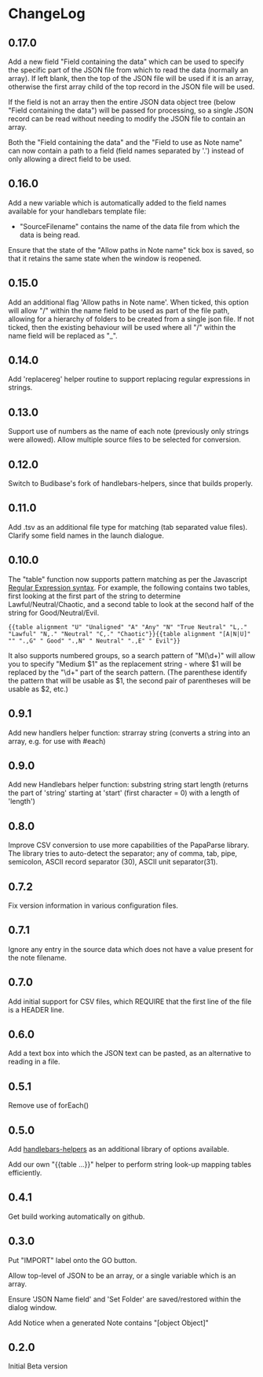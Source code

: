 # ChangeLog

## 0.17.0

Add a new field "Field containing the data" which can be used to specify the specific part of the JSON file from which to read the data (normally an array). If left blank, then the top of
the JSON file will be used if it is an array, otherwise the first array child of the top record in the JSON file will be used.

If the field is not an array then the entire JSON data object tree (below "Field containing the data") will be passed for processing, so a single JSON record can be read without needing to modify the JSON file to contain an array.

Both the "Field containing the data" and the "Field to use as Note name" can now contain a path to a field (field names separated by '.') instead of only allowing a direct field to be used.

## 0.16.0

Add a new variable which is automatically added to the field names available for your handlebars template file:

- "SourceFilename" contains the name of the data file from which the data is being read.

Ensure that the state of the "Allow paths in Note name" tick box is saved, so that it retains the same state when the window is reopened.

## 0.15.0

Add an additional flag 'Allow paths in Note name'. When ticked, this option will allow "/" within the name field to be used as part of the file path, allowing for a hierarchy of folders to be created from a single json file.
If not ticked, then the existing behaviour will be used where all "/" within the name field will be replaced as "_".

## 0.14.0

Add 'replacereg' helper routine to support replacing regular expressions in strings.

## 0.13.0

Support use of numbers as the name of each note (previously only strings were allowed).
Allow multiple source files to be selected for conversion.

## 0.12.0

Switch to Budibase's fork of handlebars-helpers, since that builds properly.

## 0.11.0

Add .tsv as an additional file type for matching (tab separated value files).
Clarify some field names in the launch dialogue.

## 0.10.0

The "table" function now supports pattern matching as per the Javascript [Regular Expression syntax](https://developer.mozilla.org/en-US/docs/Web/JavaScript/Guide/Regular_Expressions).
For example, the following contains two tables, first looking at the first part of the string to determine Lawful/Neutral/Chaotic, and a second table to look at the second half of the string for Good/Neutral/Evil.

```hb
{{table alignment "U" "Unaligned" "A" "Any" "N" "True Neutral" "L,." "Lawful" "N,." "Neutral" "C,." "Chaotic"}}{{table alignment "[A|N|U]" "" ".,G" " Good" ".,N" " Neutral" ".,E" " Evil"}}
```

It also supports numbered groups, so a search pattern of "M(\d+)" will allow you to specify "Medium $1" as the replacement string - where $1 will be replaced by the "\d+" part of the search pattern. (The parenthese identify the pattern that will be usable as $1, the second pair of parentheses will be usable as $2, etc.)

## 0.9.1

Add new handlers helper function:  strarray string       (converts a string into an array, e.g. for use with #each)

## 0.9.0

Add new Handlebars helper function:   substring string start length   (returns the part of 'string' starting at 'start' (first character = 0) with a length of 'length')

## 0.8.0

Improve CSV conversion to use more capabilities of the PapaParse library.
The library tries to auto-detect the separator; any of comma, tab, pipe, semicolon, ASCII record separator (30), ASCII unit separator(31).

## 0.7.2

Fix version information in various configuration files.

## 0.7.1

Ignore any entry in the source data which does not have a value present for the note filename.

## 0.7.0

Add initial support for CSV files, which REQUIRE that the first line of the file is a HEADER line.

## 0.6.0

Add a text box into which the JSON text can be pasted, as an alternative to reading in a file.

## 0.5.1

Remove use of forEach()

## 0.5.0

Add [handlebars-helpers](https://github.com/helpers/handlebars-helpers) as an additional library of options available.

Add our own "{{table ...}}" helper to perform string look-up mapping tables efficiently.

## 0.4.1

Get build working automatically on github.

## 0.3.0

Put "IMPORT" label onto the GO button.

Allow top-level of JSON to be an array, or a single variable which is an array.

Ensure 'JSON Name field' and 'Set Folder' are saved/restored within the dialog window.

Add Notice when a generated Note contains "[object Object]"

## 0.2.0

Initial Beta version
